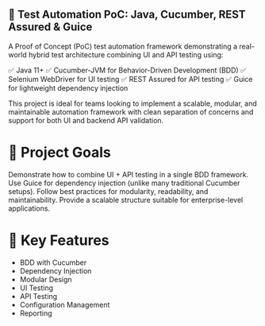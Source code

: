 ## 🧪 Test Automation PoC: Java, Cucumber, REST Assured & Guice
A Proof of Concept (PoC) test automation framework demonstrating a real-world hybrid test architecture combining UI and API testing using:

✅ Java 11+
✅ Cucumber-JVM for Behavior-Driven Development (BDD)
✅ Selenium WebDriver for UI testing
✅ REST Assured for API testing
✅ Guice for lightweight dependency injection

This project is ideal for teams looking to implement a scalable, modular, and maintainable automation framework with clean separation of concerns and support for both UI and backend API validation.

# 🎯 Project Goals
Demonstrate how to combine UI + API testing in a single BDD framework.
Use Guice for dependency injection (unlike many traditional Cucumber setups).
Follow best practices for modularity, readability, and maintainability.
Provide a scalable structure suitable for enterprise-level applications.

# 🧰 Key Features
- BDD with Cucumber
- Dependency Injection
- Modular Design
- UI Testing
- API Testing
- Configuration Management
- Reporting
